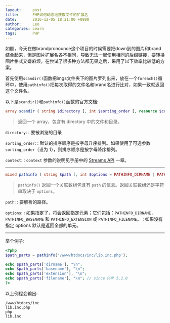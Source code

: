 ```yaml
---
layout:     post
title:      PHP如何动态地获取文件的扩展名
date:       2016-12-05 18:21:00 +0800
author:     Leo
categories: Learn
tags:       PHP
---
```

如题，今天在做brandpronounce这个项目的时候需要把down到的图片和brand结合起来，但是图片扩展名各不相同，导致无法一起使用相同的后缀链接，要转换图片格式又嫌麻烦，在尝试了很多种方法都无果之后，采用了以下效率比较低的方案。

首先使用`scandir()`函数把imgs文件夹下的图片罗列出来，放在一个`foreach()`循环中，使用`pathinfo()`把每次取得的文件名和brand名进行比对，如果一致就返回这个文件名。

以下是`scandir()`和`pathinfo()`函数的官方文档:

```php
array scandir ( string $directory [, int $sorting_order [, resource $context ]] )
```

>返回一个 array，包含有 directory 中的文件和目录。

`directory`:
: 要被浏览的目录


`sorting_order`:
: 默认的排序顺序是按字母升序排列。如果使用了可选参数 `sorting_order`（设为 1），则排序顺序是按字母降序排列。

`context`:
: `context` 参数的说明见手册中的 [Streams API](https://secure.php.net/manual/zh/ref.stream.php) 一章。

-----------------------

```php
mixed pathinfo ( string $path [, int $options = PATHINFO_DIRNAME | PATHINFO_BASENAME | PATHINFO_EXTENSION | PATHINFO_FILENAME ] )
```

>`pathinfo()` 返回一个关联数组包含有 `path` 的信息。返回关联数组还是字符串取决于 `options`。

`path`:
: 要解析的路径。

`options`:
: 如果指定了，将会返回指定元素；它们包括：`PATHINFO_DIRNAME`，`PATHINFO_BASENAME` 和 `PATHINFO_EXTENSION` 或 `PATHINFO_FILENAME`。
: 如果没有指定 options 默认是返回全部的单元。

-----------------------

举个例子:

```php
<?php
$path_parts = pathinfo('/www/htdocs/inc/lib.inc.php');

echo $path_parts['dirname'], "\n";
echo $path_parts['basename'], "\n";
echo $path_parts['extension'], "\n";
echo $path_parts['filename'], "\n"; // since PHP 5.2.0
?>
```

以上例程会输出:

	/www/htdocs/inc
	lib.inc.php
	php
	lib.inc


	




